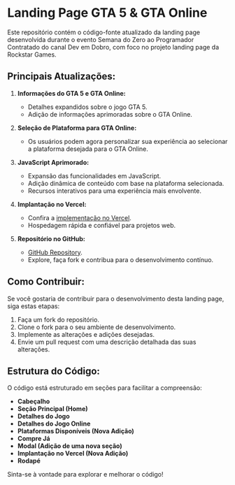 # Landing Page GTA 5 & GTA Online

Este repositório contém o código-fonte atualizado da landing page desenvolvida durante o evento Semana do Zero ao Programador Contratado do canal Dev em Dobro, com foco no projeto landing page da Rockstar Games.

## Principais Atualizações:

1. **Informações do GTA 5 e GTA Online:**
   - Detalhes expandidos sobre o jogo GTA 5.
   - Adição de informações aprimoradas sobre o GTA Online.

2. **Seleção de Plataforma para GTA Online:**
   - Os usuários podem agora personalizar sua experiência ao selecionar a plataforma desejada para o GTA Online.

3. **JavaScript Aprimorado:**
   - Expansão das funcionalidades em JavaScript.
   - Adição dinâmica de conteúdo com base na plataforma selecionada.
   - Recursos interativos para uma experiência mais envolvente.

4. **Implantação no Vercel:**
   - Confira a [implementação no Vercel](https://landing-page-gta-v-v2.vercel.app/).
   - Hospedagem rápida e confiável para projetos web.

5. **Repositório no GitHub:**
   - [GitHub Repository](https://github.com/Daniel777-hub/landing-page-gta-v-v2).
   - Explore, faça fork e contribua para o desenvolvimento contínuo.

## Como Contribuir:

Se você gostaria de contribuir para o desenvolvimento desta landing page, siga estas etapas:

1. Faça um fork do repositório.
2. Clone o fork para o seu ambiente de desenvolvimento.
3. Implemente as alterações e adições desejadas.
4. Envie um pull request com uma descrição detalhada das suas alterações.

## Estrutura do Código:

O código está estruturado em seções para facilitar a compreensão:

- **Cabeçalho**
- **Seção Principal (Home)**
- **Detalhes do Jogo**
- **Detalhes do Jogo Online**
- **Plataformas Disponíveis (Nova Adição)**
- **Compre Já**
- **Modal (Adição de uma nova seção)**
- **Implantação no Vercel (Nova Adição)**
- **Rodapé**

Sinta-se à vontade para explorar e melhorar o código!
